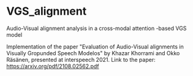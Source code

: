 # VGS_alignment
Audio-Visual alignment analysis in a cross-modal attention -based VGS model

Implementation of the paper "Evaluation of Audio-Visual alignments in Visually Gropunded Speech Modelos" by Khazar Khorrami and Okko Räsänen, presented at interspeech 2021.
Link to the paper: https://arxiv.org/pdf/2108.02562.pdf
